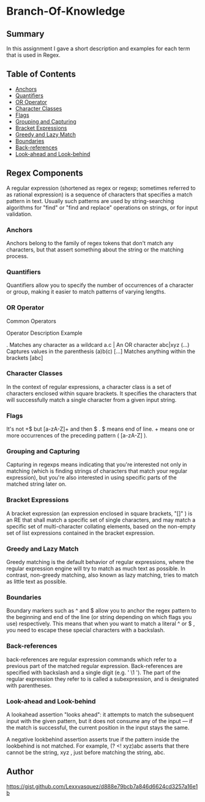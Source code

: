 # Branch-Of-Knowledge

## Summary

In this assignment I gave a short description and examples for each term that is used in Regex.

## Table of Contents

- [Anchors](#anchors)
- [Quantifiers](#quantifiers)
- [OR Operator](#or-operator)
- [Character Classes](#character-classes)
- [Flags](#flags)
- [Grouping and Capturing](#grouping-and-capturing)
- [Bracket Expressions](#bracket-expressions)
- [Greedy and Lazy Match](#greedy-and-lazy-match)
- [Boundaries](#boundaries)
- [Back-references](#back-references)
- [Look-ahead and Look-behind](#look-ahead-and-look-behind)

## Regex Components
A regular expression (shortened as regex or regexp; sometimes referred to as rational expression)
is a sequence of characters that specifies a match pattern in text. Usually such patterns are used
by string-searching algorithms for "find" or "find and replace" operations on strings, or for input validation.

### Anchors
Anchors belong to the family of regex tokens that don't match any characters,
but that assert something about the string or the matching process.

### Quantifiers
Quantifiers allow you to specify the number of occurrences of a character or
group, making it easier to match patterns of varying lengths.

### OR Operator
 Common Operators

 Operator                      Description                        Example 

 .                Matches any character as a wildcard                a.c
 |                            An OR character                      abc|xyz
 (...)              Captures values in the parenthesis             (a)b(c)
 [...]              Matches anything within the brackets            [abc]

### Character Classes
In the context of regular expressions, a character class is a set of
characters enclosed within square brackets. It specifies the characters that
will successfully match a single character from a given input string.

### Flags
It's not +$ but [a-zA-Z]+ and then $ . $ means end of line. + means one or more
occurrences of the preceding pattern ( [a-zA-Z] ).

### Grouping and Capturing
Capturing in regexps means indicating that you're interested not only in matching
(which is finding strings of characters that match your regular expression),
but you're also interested in using specific parts of the matched string later on.

### Bracket Expressions
A bracket expression (an expression enclosed in square brackets, "[]" ) is an RE that shall 
match a specific set of single characters, and may match a specific set of multi-character 
collating elements, based on the non-empty set of list expressions contained in the bracket expression.

### Greedy and Lazy Match
Greedy matching is the default behavior of regular expressions, where the regular expression engine will try to match as much text as possible. In contrast, non-greedy matching, also known as lazy matching, tries to match as little text as possible.

### Boundaries
Boundary markers such as ^ and $ allow you to anchor the regex pattern to the beginning and end of the line (or string depending on which flags you use) respectively. This means that when you want to match a literal ^ or $ , you need to escape these special characters with a backslash.

### Back-references
back-references are regular expression commands which refer to a previous part of the matched regular expression. Back-references are specified with backslash and a single digit (e.g. ' \1 '). The part of the regular expression they refer to is called a subexpression, and is designated with parentheses.

### Look-ahead and Look-behind
A lookahead assertion "looks ahead": it attempts to match the subsequent input with the given pattern, but it does not consume any of the input — if the match is successful, the current position in the input stays the same.

A negative lookbehind assertion asserts true if the pattern inside the lookbehind is not matched. For example, (? <! xyz)abc asserts that there cannot be the string, xyz , just before matching the string, abc.

## Author
https://gist.github.com/Lexxvasquez/d888e79bcb7a846d6624cd3257a16e1b


